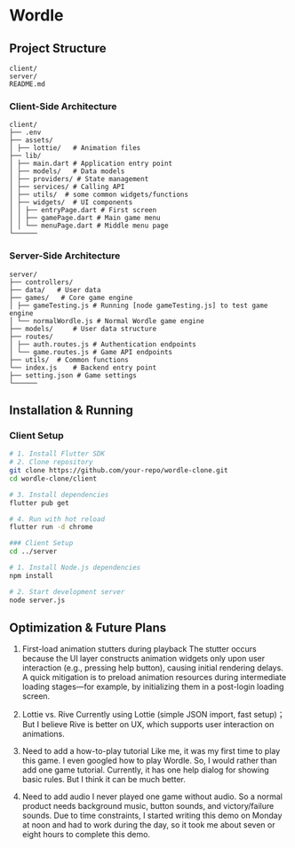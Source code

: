 # Wordle


## Project Structure
```
client/
server/
README.md
```
### Client-Side Architecture
```
client/
├── .env
├── assets/
│ ├── lottie/   # Animation files
├── lib/
│ ├── main.dart # Application entry point
│ ├── models/   # Data models
│ ├── providers/ # State management
│ ├── services/ # Calling API
│ ├── utils/  # some common widgets/functions
│ ├── widgets/  # UI components
│ │ ├── entryPage.dart # First screen
│ │ ├── gamePage.dart # Main game menu
│ │ └── menuPage.dart # Middle menu page
└──────
```

### Server-Side Architecture
```
server/
├── controllers/
├── data/   # User data
├── games/   # Core game engine
│ ├── gameTesting.js # Running [node gameTesting.js] to test game engine
│ └── normalWordle.js # Normal Wordle game engine
├── models/     # User data structure
├── routes/
│ ├── auth.routes.js # Authentication endpoints
│ └── game.routes.js # Game API endpoints
├── utils/  # Common functions
└── index.js    # Backend entry point
├── setting.json # Game settings
└──────
```

## Installation & Running

### Client Setup
```bash
# 1. Install Flutter SDK
# 2. Clone repository
git clone https://github.com/your-repo/wordle-clone.git
cd wordle-clone/client

# 3. Install dependencies
flutter pub get

# 4. Run with hot reload
flutter run -d chrome

### Client Setup
cd ../server

# 1. Install Node.js dependencies
npm install

# 2. Start development server
node server.js
```

## Optimization & Future Plans

1. First-load animation stutters during playback
The stutter occurs because the UI layer constructs animation widgets only upon user interaction (e.g., pressing help button), causing initial rendering delays. A quick mitigation is to preload animation resources during intermediate loading stages—for example, by initializing them in a post-login loading screen.

2. Lottie vs. Rive
Currently using Lottie (simple JSON import, fast setup)；But I believe Rive is better on UX, which supports user interaction on animations.

3. Need to add a how-to-play tutorial
Like me, it was my first time to play this game. I even googled how to play Wordle. So, I would rather than add one game tutorial. Currently, it has one help dialog for showing basic rules. But I think it can be much better.

4. Need to add audio
I never played one game without audio. So a normal product needs background music, button sounds, and victory/failure sounds. Due to time constraints, I started writing this demo on Monday at noon and had to work during the day, so it took me about seven or eight hours to complete this demo.
